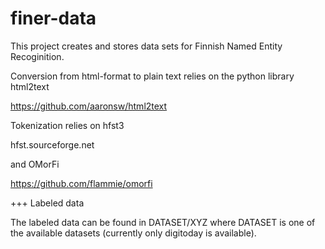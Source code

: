 # finer-data

This project creates and stores data sets for Finnish Named Entity Recoginition. 

Conversion from html-format to plain text relies on the python library html2text

https://github.com/aaronsw/html2text

Tokenization relies on hfst3 

hfst.sourceforge.net

and OMorFi

https://github.com/flammie/omorfi

+++ Labeled data

The labeled data can be found in DATASET/XYZ where DATASET is one of
the available datasets (currently only digitoday is available).
